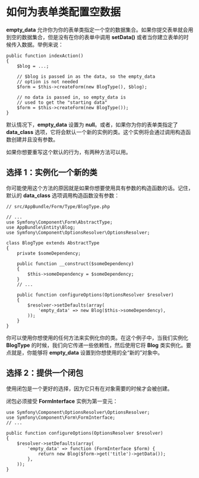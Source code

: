 # 如何为表单类配置空数据

**empty_data** 允许你为你的表单类指定一个空的数据集合。如果你提交表单就会用到空的数据集合，但是没有在你的表单中调用 **setData()** 或者当你建立表单的时候传入数据。举例来说：  

```
public function indexAction()
{
    $blog = ...;

    // $blog is passed in as the data, so the empty_data
    // option is not needed
    $form = $this->createForm(new BlogType(), $blog);

    // no data is passed in, so empty_data is
    // used to get the "starting data"
    $form = $this->createForm(new BlogType());
}
```

默认情况下，**empty_data** 设置为 **null**。或者，如果你为你的表单类指定了 **data_class** 选项，它将会默认一个新的实例的类。这个实例将会通过调用构造函数创建并且没有参数。  

如果你想要重写这个默认的行为，有两种方法可以用。  

## 选择 1：实例化一个新的类

你可能使用这个方法的原因就是如果你想要使用具有参数的构造函数的话。记住，默认的 **data_class** 选项调用构造函数没有参数：  

```
// src/AppBundle/Form/Type/BlogType.php

// ...
use Symfony\Component\Form\AbstractType;
use AppBundle\Entity\Blog;
use Symfony\Component\OptionsResolver\OptionsResolver;

class BlogType extends AbstractType
{
    private $someDependency;

    public function __construct($someDependency)
    {
        $this->someDependency = $someDependency;
    }
    // ...

    public function configureOptions(OptionsResolver $resolver)
    {
        $resolver->setDefaults(array(
            'empty_data' => new Blog($this->someDependency),
        ));
    }
}
```

你可以使用你想使用的任何方法来实例化你的类。在这个例子中，当我们实例化 **BlogType** 的时候，我们向它传递一些依赖性，然后使用它将 **Blog** 类实例化。要点就是，你能够将 **empty_data** 设置到你想使用的全“新的”对象中。  

## 选择 2：提供一个闭包

使用闭包是一个更好的选择，因为它只有在对象需要的时候才会被创建。  

闭包必须接受 **FormInterface** 实例为第一变元：  

```
use Symfony\Component\OptionsResolver\OptionsResolver;
use Symfony\Component\Form\FormInterface;
// ...

public function configureOptions(OptionsResolver $resolver)
{
    $resolver->setDefaults(array(
        'empty_data' => function (FormInterface $form) {
            return new Blog($form->get('title')->getData());
        },
    ));
}
```